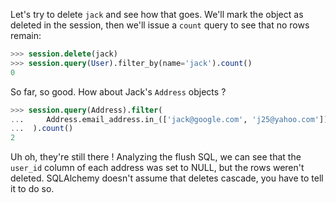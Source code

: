 Let's try to delete `jack` and see how that goes. We'll mark the object as deleted in the session, then we'll issue a `count` query to see that no rows remain:
    
```sql    
>>> session.delete(jack)
>>> session.query(User).filter_by(name='jack').count()
0
```

So far, so good. How about Jack's `Address` objects ?
    
```sql    
>>> session.query(Address).filter(
...     Address.email_address.in_(['jack@google.com', 'j25@yahoo.com'])
...  ).count()
2
```

Uh oh, they're still there ! Analyzing the flush SQL, we can see that the `user_id` column of each address was set to NULL, but the rows weren't deleted. SQLAlchemy doesn't assume that deletes cascade, you have to tell it to do so.
